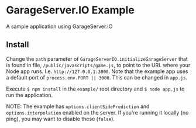 # GarageServer.IO Example
A sample application using GarageServer.IO

## Install

Change the `path` parameter of `GarageServerIO.initializeGarageServer` that is found in file, `/public/javascripts/game.js`, to point to the URL where your Node app runs.  I.e. `http://127.0.0.1:3000`.  Note that the example app uses a default port of `process.env.PORT || 3000`.  This can be changed in `app.js`.  


Execute `$ npm install` in the `example/` root directory and `$ node app.js` to run the application.

NOTE:  The example has `options.clientSidePrediction` and `options.interpolation` enabled on the server.  If you're running it locally (no ping), you may want to disable these (`false`).